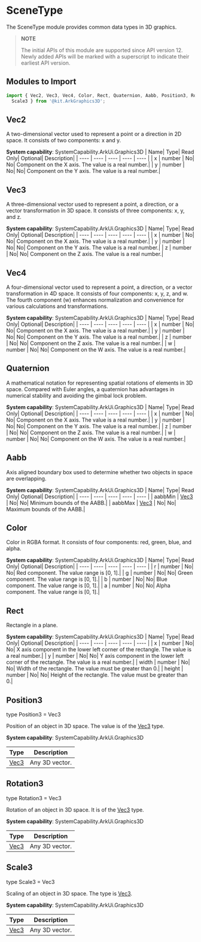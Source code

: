 # SceneType
The SceneType module provides common data types in 3D graphics.

> **NOTE**
>
> The initial APIs of this module are supported since API version 12. Newly added APIs will be marked with a superscript to indicate their earliest API version.

## Modules to Import
```ts
import { Vec2, Vec3, Vec4, Color, Rect, Quaternion, Aabb, Position3, Rotation3,
  Scale3 } from '@kit.ArkGraphics3D';
```

## Vec2
A two-dimensional vector used to represent a point or a direction in 2D space. It consists of two components: x and y.

**System capability**: SystemCapability.ArkUi.Graphics3D
| Name| Type| Read Only| Optional| Description|
| ---- | ---- | ---- | ---- | ---- |
| x | number | No| No| Component on the X axis. The value is a real number.|
| y | number | No| No| Component on the Y axis. The value is a real number.|

## Vec3
A three-dimensional vector used to represent a point, a direction, or a vector transformation in 3D space. It consists of three components: x, y, and z.

**System capability**: SystemCapability.ArkUi.Graphics3D
| Name| Type| Read Only| Optional| Description|
| ---- | ---- | ---- | ---- | ---- |
| x | number | No| No| Component on the X axis. The value is a real number.|
| y | number | No| No| Component on the Y axis. The value is a real number.|
| z | number | No| No| Component on the Z axis. The value is a real number.|

## Vec4
A four-dimensional vector used to represent a point, a direction, or a vector transformation in 4D space. It consists of four components: x, y, z, and w. The fourth component (w) enhances normalization and convenience for various calculations and transformations.

**System capability**: SystemCapability.ArkUi.Graphics3D
| Name| Type| Read Only| Optional| Description|
| ---- | ---- | ---- | ---- | ---- |
| x | number | No| No| Component on the X axis. The value is a real number.|
| y | number | No| No| Component on the Y axis. The value is a real number.|
| z | number | No| No| Component on the Z axis. The value is a real number.|
| w | number | No| No| Component on the W axis. The value is a real number.|

## Quaternion
A mathematical notation for representing spatial rotations of elements in 3D space. Compared with Euler angles, a quaternion has advantages in numerical stability and avoiding the gimbal lock problem.

**System capability**: SystemCapability.ArkUi.Graphics3D
| Name| Type| Read Only| Optional| Description|
| ---- | ---- | ---- | ---- | ---- |
| x | number | No| No| Component on the X axis. The value is a real number.|
| y | number | No| No| Component on the Y axis. The value is a real number.|
| z | number | No| No| Component on the Z axis. The value is a real number.|
| w | number | No| No| Component on the W axis. The value is a real number.|

## Aabb
Axis aligned boundary box used to determine whether two objects in space are overlapping.

**System capability**: SystemCapability.ArkUi.Graphics3D
| Name| Type| Read Only| Optional| Description|
| ---- | ---- | ---- | ---- | ---- |
| aabbMin | [Vec3](#vec3) | No| No| Minimum bounds of the AABB.|
| aabbMax | [Vec3](#vec3) | No| No| Maximum bounds of the AABB.|

## Color
Color in RGBA format. It consists of four components: red, green, blue, and alpha.

**System capability**: SystemCapability.ArkUi.Graphics3D
| Name| Type| Read Only| Optional| Description|
| ---- | ---- | ---- | ---- | ---- |
| r | number | No| No| Red component. The value range is [0, 1].|
| g | number | No| No| Green component. The value range is [0, 1].|
| b | number | No| No| Blue component. The value range is [0, 1].|
| a | number | No| No| Alpha component. The value range is [0, 1].|

## Rect
Rectangle in a plane.

**System capability**: SystemCapability.ArkUi.Graphics3D
| Name| Type| Read Only| Optional| Description|
| ---- | ---- | ---- | ---- | ---- |
| x | number | No| No| X axis component in the lower left corner of the rectangle. The value is a real number.|
| y | number | No| No| Y axis component in the lower left corner of the rectangle. The value is a real number.|
| width | number | No| No| Width of the rectangle. The value must be greater than 0.|
| height | number | No| No| Height of the rectangle. The value must be greater than 0.|

## Position3
type Position3 = Vec3

Position of an object in 3D space. The value is of the [Vec3](#vec3) type.

**System capability**: SystemCapability.ArkUi.Graphics3D

| Type | Description|
| ---- | ---- |
| [Vec3](#vec3) | Any 3D vector.|

## Rotation3
type Rotation3 = Vec3

Rotation of an object in 3D space. It is of the [Vec3](#vec3) type.

**System capability**: SystemCapability.ArkUi.Graphics3D

| Type | Description|
| ---- | ---- |
| [Vec3](#vec3) | Any 3D vector.|

## Scale3
type Scale3 = Vec3

Scaling of an object in 3D space. The type is [Vec3](#vec3).

**System capability**: SystemCapability.ArkUi.Graphics3D

| Type| Description|
| ---- | ---- |
| [Vec3](#vec3) | Any 3D vector.|
